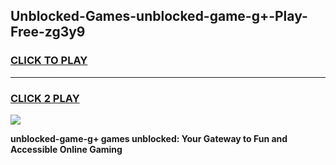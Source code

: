 
## Unblocked-Games-unblocked-game-g+-Play-Free-zg3y9
<h3>
<a href="https://premium76.site?title=unblocked-game-g+&ref=18A1">CLICK TO PLAY</a></h3>
<hr>

<h3>
<a href="https://premium76.site?title=unblocked-game-g+&ref=18A1">CLICK 2 PLAY</a>
  
</h3>

<a href="https://premium76.site?title=unblocked-game-g+&ref=18A1"><img src="https://clearcache.store/games.png"></a>


**unblocked-game-g+ games unblocked: Your Gateway to Fun and Accessible Online Gaming**
